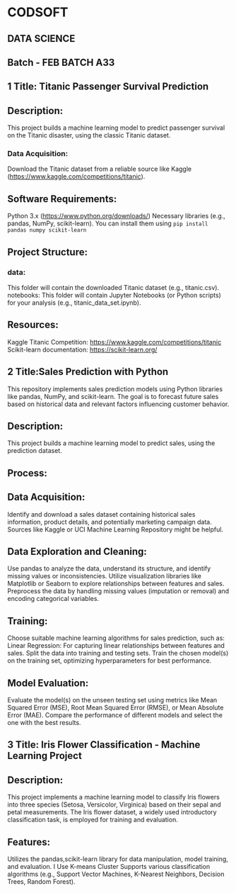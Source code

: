 # CODSOFT
## DATA SCIENCE
## Batch - FEB BATCH A33
## 1 Title: Titanic Passenger Survival Prediction
## Description:
This project builds a machine learning model to predict passenger survival on the Titanic disaster, using the classic Titanic dataset.
### Data Acquisition: 
Download the Titanic dataset from a reliable source like Kaggle (https://www.kaggle.com/competitions/titanic).
## Software Requirements:
Python 3.x (https://www.python.org/downloads/)
Necessary libraries (e.g., pandas, NumPy, scikit-learn). You can install them using 
```pip install pandas numpy scikit-learn```
## Project Structure:
### data: 
This folder will contain the downloaded Titanic dataset (e.g., titanic.csv).
notebooks: This folder will contain Jupyter Notebooks (or Python scripts) for your analysis (e.g., titanic_data_set.ipynb).
## Resources:
Kaggle Titanic Competition: https://www.kaggle.com/competitions/titanic
Scikit-learn documentation: https://scikit-learn.org/

## 2 Title:Sales Prediction with Python
This repository implements sales prediction models using Python libraries like pandas, NumPy, and scikit-learn. The goal is to forecast future sales based on historical data and relevant factors influencing customer behavior.
## Description:
This project builds a machine learning model to predict sales, using the prediction dataset.

## Process:

## Data Acquisition:
Identify and download a sales dataset containing historical sales information, product details, and potentially marketing campaign data. Sources like Kaggle or UCI Machine Learning Repository might be helpful.
## Data Exploration and Cleaning:
Use pandas to analyze the data, understand its structure, and identify missing values or inconsistencies.
Utilize visualization libraries like Matplotlib or Seaborn to explore relationships between features and sales.
Preprocess the data by handling missing values (imputation or removal) and encoding categorical variables.
## Training:
Choose suitable machine learning algorithms for sales prediction, such as:
Linear Regression: For capturing linear relationships between features and sales.
Split the data into training and testing sets.
Train the chosen model(s) on the training set, optimizing hyperparameters for best performance.
## Model Evaluation:
Evaluate the model(s) on the unseen testing set using metrics like Mean Squared Error (MSE), Root Mean Squared Error (RMSE), or Mean Absolute Error (MAE).
Compare the performance of different models and select the one with the best results.


## 3 Title: Iris Flower Classification - Machine Learning Project

## Description:

This project implements a machine learning model to classify Iris flowers into three species (Setosa, Versicolor, Virginica) based on their sepal and petal measurements. The Iris flower dataset, a widely used introductory classification task, is employed for training and evaluation.

## Features:
Utilizes the pandas,scikit-learn library for data manipulation, model training, and evaluation.
I Use K-means Cluster
Supports various classification algorithms (e.g., Support Vector Machines, K-Nearest Neighbors, Decision Trees, Random Forest).
